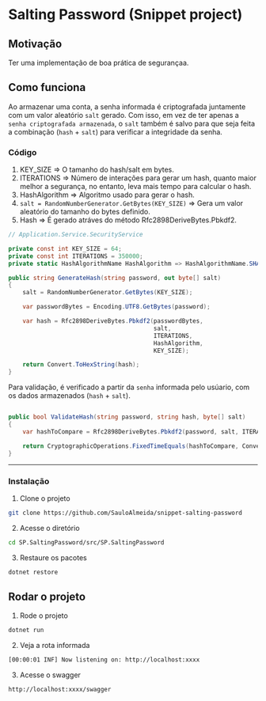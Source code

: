 # Salting Password (Snippet project)

## Motivação
Ter uma implementação de boa prática de segurançaa.

## Como funciona
Ao armazenar uma conta, a senha informada é criptografada juntamente com um valor aleatório `salt` gerado.
Com isso, em vez de ter apenas a `senha criptografada armazenada`, o `salt` também é salvo para que seja feita a combinação (`hash` + `salt`) para verificar a integridade da senha.

### Código
1. KEY_SIZE => O tamanho do hash/salt em bytes.
2. ITERATIONS => Número de interações para gerar um hash, quanto maior melhor a segurança, no entanto, leva mais tempo para calcular o hash.
3. HashAlgorithm => Algoritmo usado para gerar o hash.
4. `salt = RandomNumberGenerator.GetBytes(KEY_SIZE)` => Gera um valor aleatório do tamanho do bytes definido.
5. Hash => É gerado atráves do método Rfc2898DeriveBytes.Pbkdf2.

```csharp
// Application.Service.SecurityService

private const int KEY_SIZE = 64;
private const int ITERATIONS = 350000;
private static HashAlgorithmName HashAlgorithm => HashAlgorithmName.SHA512;

public string GenerateHash(string password, out byte[] salt)
{
    salt = RandomNumberGenerator.GetBytes(KEY_SIZE);

    var passwordBytes = Encoding.UTF8.GetBytes(password);

    var hash = Rfc2898DeriveBytes.Pbkdf2(passwordBytes, 
                                         salt, 
                                         ITERATIONS,
                                         HashAlgorithm, 
                                         KEY_SIZE);

    return Convert.ToHexString(hash);
}
```

Para validação, é verificado a partir da `senha` informada pelo usúario, com os dados armazenados (`hash` + `salt`).

```csharp

public bool ValidateHash(string password, string hash, byte[] salt)
{
    var hashToCompare = Rfc2898DeriveBytes.Pbkdf2(password, salt, ITERATIONS, HashAlgorithm, KEY_SIZE);

    return CryptographicOperations.FixedTimeEquals(hashToCompare, Convert.FromHexString(hash));
}
```

<hr>

### Instalação

1. Clone o projeto

```bash
git clone https://github.com/SauloAlmeida/snippet-salting-password
```

2. Acesse o diretório
```bash
cd SP.SaltingPassword/src/SP.SaltingPassword
```

3. Restaure os pacotes
```bash
dotnet restore
```

## Rodar o projeto

1. Rode o projeto
```bash
dotnet run
```

2. Veja a rota informada
```bash
[00:00:01 INF] Now listening on: http://localhost:xxxx
```

3. Acesse o swagger
```bash
http://localhost:xxxx/swagger
```
